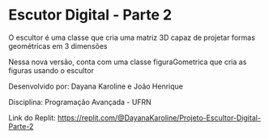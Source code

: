 # Escutor Digital - Parte 2

O escultor é uma classe que cria uma matriz 3D capaz de projetar formas geométricas em 3 dimensões

Nessa nova versão, conta com uma classe figuraGometrica que cria as figuras usando o escultor

Desenvolvido por: Dayana Karoline e João Henrique

Disciplina: Programação Avançada - UFRN

Link do Replit: https://replit.com/@DayanaKaroline/Projeto-Escultor-Digital-Parte-2
